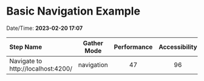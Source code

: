# Basic Navigation Example

Date/Time: **2023-02-20 17:07**

| Step Name                          | Gather Mode | Performance | Accessibility | Best Practices | Seo | Pwa |
| :--------------------------------- | :---------: | :---------: | :-----------: | :------------: | :-: | :-: |
| Navigate to http://localhost:4200/ | navigation  |     47      |      96       |      100       | 85  | 20  |